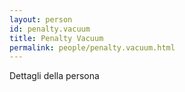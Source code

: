 ```yaml
---
layout: person
id: penalty.vacuum
title: Penalty Vacuum
permalink: people/penalty.vacuum.html
---
```


Dettagli della persona